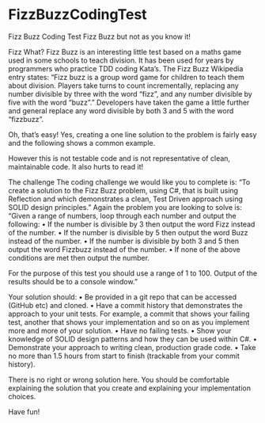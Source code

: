 # FizzBuzzCodingTest

Fizz Buzz Coding Test 
Fizz Buzz but not as you know it!

Fizz What?
Fizz Buzz is an interesting little test based on a maths game used in some schools to teach division. It has been used for years by programmers who practice TDD coding Kata’s. 
The Fizz Buzz Wikipedia entry states:
“Fizz buzz is a group word game for children to teach them about division. Players take turns to count incrementally, replacing any number divisible by three with the word “fizz”, and any number divisible by five with the word “buzz”.”
Developers have taken the game a little further and general replace any word divisible by both 3 and 5 with the word “fizzbuzz”.

Oh, that’s easy!
Yes, creating a one line solution to the problem is fairly easy and the following shows a common example.
 
However this is not testable code and is not representative of clean, maintainable code. It also hurts to read it!

The challenge
The coding challenge we would like you to complete is: 
“To create a solution to the Fizz Buzz problem, using C#, that is built using Reflection and which demonstrates a clean, Test Driven approach using SOLID design principles.”
Again the problem you are looking to solve is:
“Given a range of numbers, loop through each number and output the following:
•	If the number is divisible by 3 then output the word Fizz instead of the number.
•	If the number is divisible by 5 then output the word Buzz instead of the number.
•	If the number is divisible by both 3 and 5 then output the word Fizzbuzz instead of the number.
•	If none of the above conditions are met then output the number.

For the purpose of this test you should use a range of 1 to 100. Output of the results should be to a console window.”

Your solution should:
•	Be provided in a git repo that can be accessed (GitHub etc) and cloned.
•	Have a commit history that demonstrates the approach to your unit tests. For example, a commit that shows your failing test, another that shows your implementation and so on as you implement more and more of your solution. 
•	Have no failing tests.
•	Show your knowledge of SOLID design patterns and how they can be used within C#.
•	Demonstrate your approach to writing clean, production grade code.
•	Take no more than 1.5 hours from start to finish (trackable from your commit history).

There is no right or wrong solution here. You should be comfortable explaining the solution that you create and explaining your implementation choices.

Have fun!
